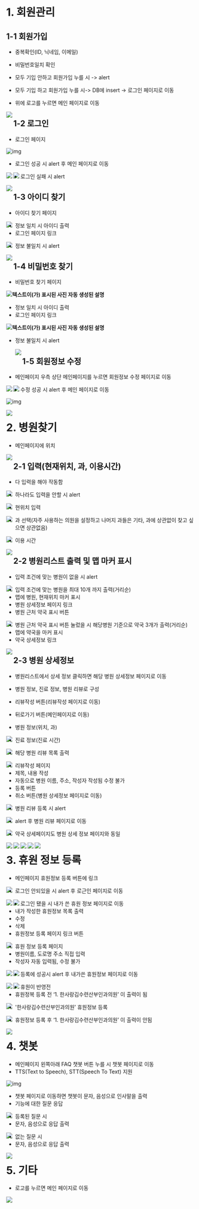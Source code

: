 # 1. 회원관리

<div>

## 1-1  회원가입

* 중복확인(ID, 닉네임, 이메일) 

* 비밀번호일치 확인 

* 모두 기입 안하고 회원가입 누를 시 -> alert

* 모두 기입 하고 회원가입 누를 시-> DB에 insert -> 로그인 페이지로 이동

* 위에 로고를 누르면 메인 페이지로 이동 

 <img src="md-images/clip_image002-16414495948361.png" align="left">

































</div>

## 1-2 로그인

* 로그인 페이지

![img](md-images/clip_image004.png) 



* 로그인 성공 시 alert 후 메인 페이지로 이동

<img src="md-images/clip_image006.png" align="left">

<img src="md-images/clip_image025.png" align="left">



* 로그인 실패 시 alert

<img src="md-images/clip_image008.png" align="left">

 

## 1-3 아이디 찾기

* 아이디 찾기 페이지

<img src="md-images/clip_image009.png" align="left">



* 정보 일치 시 아이디 출력
* 로그인 페이지 링크

<img src="md-images/clip_image013.png" align="left">

 

* 정보 불일치 시 alert

<img src="md-images/clip_image011.png" align="left">



## 1-4 **비밀번호 찾기**

* 비밀번호 찾기 페이지

**![텍스트이(가) 표시된 사진  자동 생성된 설명](md-images/clip_image015.png)**



* 정보 일치 시 아이디 출력
* 로그인 페이지 링크

**![텍스트이(가) 표시된 사진  자동 생성된 설명](md-images/clip_image019.png)** 

 

* 정보 불일치 시 alert

  <img src="md-images/clip_image017.png" align="left">



## 1-5 회원정보 수정

* 메인페이지 우측 상단 메인페이지를 누르면 회원정보 수정 페이지로 이동

<img src="md-images/clip_image025.png" align="left">

<img src="md-images/clip_image021.png" align="left">



* 수정 성공 시 alert 후 메인 페이지로 이동

![img](md-images/clip_image023.png) 

<img src="md-images/clip_image025.png" align="left">

 

# **2.**  **병원찾기**

* 메인페이지에 위치

<img src="md-images/clip_image025.png" align="left">

 

## **2-1 입력(현재위치, 과, 이용시간)**

* 다 입력을 해야 작동함

<img src="md-images/clip_image026.png" align="left">



* 하나라도 입력을 안할 시 alert

<img src="md-images/image-20220106135231704.png" align="left">



* 현위치 입력

<img src="md-images/clip_image027.png" align="left">



* 과 선택(자주 사용하는 의원을 설정하고 나머지 과들은 기타, 과에 상관없이 찾고 싶으면 상관없음)

<img src="md-images/clip_image028.png" align="left">



* 이용 시간

<img src="md-images/clip_image029.png" align="left">

 

## **2-2 병원리스트 출력 및 맵 마커 표시**

* 입력 조건에 맞는 병원이 없을 시 alert

<img src="md-images/clip_image035.png" align="left">

 



* 입력 조건에 맞는 병원을 최대 10개 까지 출력(거리순) 
* 맵에 병원, 현재위치 마커 표시
* 병원 상세정보 페이지 링크
* 병원 근처 약국 표시 버튼

<img src="md-images/clip_image037.png" align="left">



* 병원 근처 약국 표시 버튼 눌렀을 시 해당병원 기준으로 약국 3개가 출력(거리순)
* 맵에 약국을 마커 표시
* 약국 상세정보 링크

 <img src="md-images/clip_image039.png" align="left">

























## **2-3 병원 상세정보**

* 병원리스트에서 상세 정보 클릭하면 해당 병원 상세정보 페이지로 이동
* 병원 정보, 진료 정보, 병원 리뷰로 구성
* 리뷰작성 버튼(리뷰작성 페이지로 이동)
* 뒤로가기 버튼(메인페이지로 이동)



* 병원 정보(위치, 과)

<img src="md-images/clip_image041.png" align="left">



* 진료 정보(진료 시간)

<img src="md-images/clip_image043.png" align="left">



* 해당 병원 리뷰 목록 출력

<img src="md-images/clip_image045.png" align="left">



* 리뷰작성 페이지
* 제목, 내용 작성
* 자동으로 병원 이름, 주소, 작성자 작성됨 수정 불가
* 등록 버튼
* 취소 버튼(병원 상세정보 페이지로 이동)

<img src="md-images/clip_image047.png" align="left">



* 병원 리뷰 등록 시 alert

<img src="md-images/clip_image049.png" align="left">

* alert 후 병원 리뷰 페이지로 이동

 <img src="md-images/clip_image051.png" align="left">





















 

* 약국 상세페이지도 병원 상세 정보 페이지와 동일

<img src="md-images/clip_image053.png" align="left">

<img src="md-images/clip_image055.png" align="left">

<img src="md-images/clip_image057.png" align="left">

<img src="md-images/clip_image059.png" align="left">

<img src="md-images/clip_image061.png" align="left">

 

# **3.**  **휴원 정보 등록**

* 메인페이지 휴원정보 등록 버튼에 링크

<img src="md-images/clip_image062.png" align="left">



* 로그인 안되있을 시 alert 후 로근인 페이지로 이동

<img src="md-images/clip_image064.png" align="left">

<img src="md-images/clip_image004.png" align="left">



* 로그인 됐을 시 내가 쓴 휴원 정보 페이지로 이동
* 내가 작성한 휴원정보 목록 출력
* 수정
* 삭제
* 휴원정보 등록 페이지 링크 버튼

<img src="md-images/clip_image066.png" align="left">

 

* 휴원 정보 등록 페이지
* 병원이름, 도로명 주소 직접 입력
* 작성자 자동 입력됨, 수정 불가

<img src="md-images/clip_image068.png" align="left">

<img src="md-images/clip_image071.png" align="left">



* 등록에 성공시 alert 후 내가쓴 휴원정보 페이지로 이동

<img src="md-images/clip_image070.png" align="left">

<img src="md-images/clip_image066.png" align="left">



 

* 휴원이 반영전
* 휴원정복 등록 전 ‘1. 한사랑김수련산부인과의원’ 이 출력이 됨

<img src="md-images/clip_image073.png" align="left">



* '한사랑김수련산부인과의원’ 휴원정보 등록

<img src="md-images/clip_image075.png" align="left">



* 휴원정보 등록 후 ‘1. 한사랑김수련산부인과의원’ 이 출력이 안됨

<img src="md-images/clip_image077.png" align="left">

 

# 4. 챗봇

* 메인페이지 왼쪽아래 FAQ 챗봇 버튼 누를 시 챗봇 페이지로 이동
* TTS(Text to Speech), STT(Speech To Text) 지원

 ![img](md-images/clip_image078.png)



* 챗봇 페이지로 이동하면 챗봇이 문자, 음성으로 인사말을 출력
* 기능에 대한 질문 응답

<img src="md-images/clip_image079.png" align="left">





* 등록된 질문 시
* 문자, 음성으로 응답 출력

<img src="md-images/clip_image081.png" align="left">



* 없는 질문 시
* 문자, 음성으로 응답 출력

<img src="md-images/clip_image083.png" align="left">





# 5. 기타

* 로고를 누르면 메인 페이지로 이동

<img src="md-images/clip_image084.png" align="left">

 